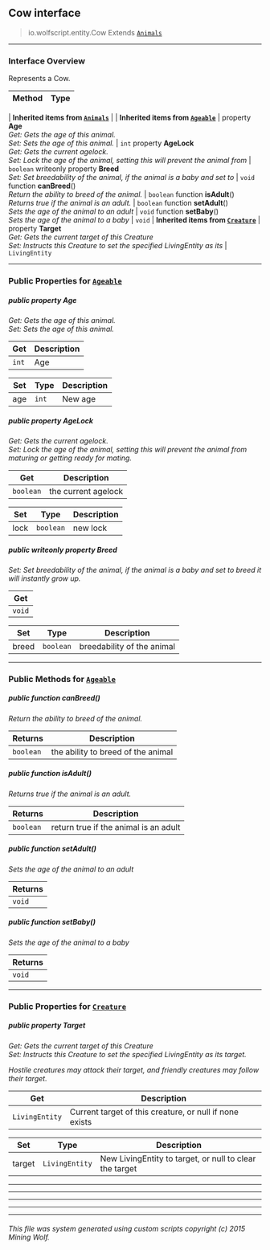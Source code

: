 ## Cow __interface__

>io.wolfscript.entity.Cow
>Extends [`Animals`](Animals.md)

---

### Interface Overview

Represents a Cow.

Method | Type   
--- | :--- 
 |
__Inherited items from [`Animals`](Animals.md)__ |
 |
__Inherited items from [`Ageable`](Ageable.md)__ |
  property __Age__ <br> _Get: Gets the age of this animal.<br>Set: Sets the age of this animal._ | `int`
  property __AgeLock__ <br> _Get: Gets the current agelock.<br>Set: Lock the age of the animal, setting this will prevent the animal from_ | `boolean`
 writeonly property __Breed__ <br> _Set: Set breedability of the animal, if the animal is a baby and set to_ | `void`
 function __canBreed__() <br> _Return the ability to breed of the animal._ | `boolean`
 function __isAdult__() <br> _Returns true if the animal is an adult._ | `boolean`
 function __setAdult__() <br> _Sets the age of the animal to an adult_ | `void`
 function __setBaby__() <br> _Sets the age of the animal to a baby_ | `void`
 |
__Inherited items from [`Creature`](Creature.md)__ |
  property __Target__ <br> _Get: Gets the current target of this Creature<br>Set: Instructs this Creature to set the specified LivingEntity as its_ | `LivingEntity`









---


### Public Properties for [`Ageable`](Ageable.md)

##### <a id='age'></a>public   property __Age__

_Get: Gets the age of this animal.<br>Set: Sets the age of this animal._

Get | Description
--- | --- 
`int` | Age

Set | Type | Description  
--- | --- | --- 
age | `int` | New age


##### <a id='agelock'></a>public   property __AgeLock__

_Get: Gets the current agelock.<br>Set: Lock the age of the animal, setting this will prevent the animal from maturing or getting ready for mating._

Get | Description
--- | --- 
`boolean` | the current agelock

Set | Type | Description  
--- | --- | --- 
lock | `boolean` | new lock


##### <a id='breed'></a>public  writeonly property __Breed__

_Set: Set breedability of the animal, if the animal is a baby and set to breed it will instantly grow up._

Get | 
--- | 
`void` |

Set | Type | Description  
--- | --- | --- 
breed | `boolean` | breedability of the animal


---

### Public Methods for [`Ageable`](Ageable.md)

##### <a id='canbreed'></a>public  function __canBreed__()

_Return the ability to breed of the animal._

Returns | Description
--- | --- 
`boolean` | the ability to breed of the animal


##### <a id='isadult'></a>public  function __isAdult__()

_Returns true if the animal is an adult._

Returns | Description
--- | --- 
`boolean` | return true if the animal is an adult


##### <a id='setadult'></a>public  function __setAdult__()

_Sets the age of the animal to an adult_

Returns | 
--- | 
`void` |


##### <a id='setbaby'></a>public  function __setBaby__()

_Sets the age of the animal to a baby_

Returns | 
--- | 
`void` |


---

### Public Properties for [`Creature`](Creature.md)

##### <a id='target'></a>public   property __Target__

_Get: Gets the current target of this Creature<br>Set: Instructs this Creature to set the specified LivingEntity as its target. <p> Hostile creatures may attack their target, and friendly creatures may follow their target._

Get | Description
--- | --- 
`LivingEntity` | Current target of this creature, or null if none exists

Set | Type | Description  
--- | --- | --- 
target | `LivingEntity` | New LivingEntity to target, or null to clear the target


---
---


---


---


---


###### This file was system generated using custom scripts copyright (c) 2015 Mining Wolf.
	

